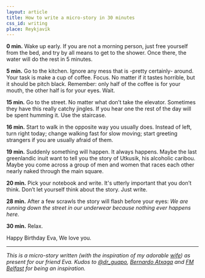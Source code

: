 ```yaml
---
layout: article
title: How to write a micro-story in 30 minutes
css_id: writing
place: Reykjavík
---
```


**0 min.** Wake up early. If you are not a morning person, just free yourself from the bed, and try by all means to get to the shower. Once there, the water will do the rest in 5 minutes.

**5 min.** Go to the kitchen. Ignore any mess that is -pretty certainly- around. Your task is make a cup of coffee. Focus. No matter if it tastes horrible, but it should be pitch black. Remember: only half of the coffee is for your mouth, the other half is for your eyes. Wait.

**15 min.** Go to the street. No matter what don’t take the elevator. Sometimes they have this really catchy jingles. If you hear one the rest of the day will be spent humming it. Use the staircase.

**16 min.** Start to walk in the opposite way you usually does. Instead of left, turn right today; change walking fast for slow moving; start greeting strangers if you are usually afraid of them.

**19 min.** Suddenly something will happen. It always happens. Maybe the last greenlandic inuit want to tell you the story of Utkusik, his alcoholic caribou. Maybe you come across a group of men and women that races each other nearly naked through the main square.

**20 min.** Pick your notebook and write. It's utterly important that you don’t think. Don’t let yourself think about the story. Just write.

**28 min.** After a few scrawls the story will flash before your eyes:
_We are running down the street in our underwear because nothing ever happens here._

**30 min.** Relax.


Happy Birthday Eva,
We love you.

----

_This is a micro-story written (with the inspiration of my adorable [wife](http://twitter.com/begoesti)) as present for our friend Eva. Kudos to [@dr_guapo](http://choangalvez.nom.es/), [Bernardo Atxaga](http://en.wikipedia.org/wiki/Bernardo_Atxaga) and [FM Belfast](http://www.fmbelfast.com/) for being an inspiration._